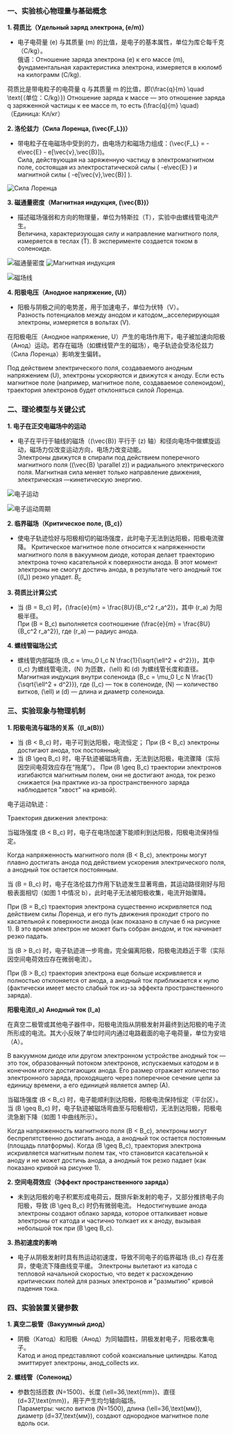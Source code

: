 ### **一、实验核心物理量与基础概念**
**1. 荷质比（Удельный заряд электрона, \(e/m\)）**  
- 电子电荷量 \(e\) 与其质量 \(m\) 的比值，是电子的基本属性，单位为库仑每千克（C/kg）。  
  俄语：Отношение заряда электрона \(e\) к его массе \(m\), фундаментальная характеристика электрона, измеряется в кюломб на килограмм (C/kg).  


荷质比是带电粒子的电荷量 q 与其质量 m 的比值，即\(\frac{q}{m} \quad \text{（单位：C/kg）}\)
Отношение заряда к массе — это отношение заряда q заряженной частицы к ее массе m, то есть \(\frac{q}{m} \quad\)
（Единица: Кл/кг）


**2. 洛伦兹力（Сила Лоренца, \(\vec{F_L}\)）**  
- 带电粒子在电磁场中受到的力，由电场力和磁场力组成：\(\vec{F_L} = -e\vec{E} - e[\vec{v},\vec{B}]\)。  
  Сила, действующая на заряженную частицу в электромагнитном поле, состоящая из электростатической силы \( -e\vec{E} \) и магнитной силы \( -e[\vec{v},\vec{B}] \).  


![Сила Лоренца](image-8.png)


**3. 磁通量密度（Магнитная индукция, \(\vec{B}\)）**  
- 描述磁场强弱和方向的物理量，单位为特斯拉（T），实验中由螺线管电流产生。  
  Величина, характеризующая силу и направление магнитного поля, измеряется в теслах (T). В эксперименте создается током в соленоиде.

![磁通量密度](image-9.png)
![Магнитная индукция](image-6.png)

![磁场线](image-7.png)

**4. 阳极电压（Анодное напряжение, \(U\)）**  
- 阳极与阴极之间的电势差，用于加速电子，单位为伏特（V）。  
  Разность потенциалов между анодом и катодом,_accелерирующая электроны, измеряется в вольтах (V).

在阳极电压（Анодное напряжение, U）产生的电场作用下，电子被加速向阳极（Анод）运动。若存在磁场（如螺线管产生的磁场），电子轨迹会受洛伦兹力（Сила Лоренца）影响发生偏转。

Под действием электрического поля, создаваемого анодным напряжением (U), электроны ускоряются и движутся к аноду. Если есть магнитное поле (например, магнитное поле, создаваемое соленоидом), траектория электронов будет отклоняться силой Лоренца.

### **二、理论模型与关键公式**
**1. 电子在正交电磁场中的运动**  
- 电子在平行于轴线的磁场（\(\vec{B}\) 平行于 \(z\) 轴）和径向电场中做螺旋运动，磁场力仅改变运动方向，电场力改变动能。  
  Электроны движутся в спирали под действием поперечного магнитного поля (\(\vec{B} \parallel z\)) и радиального электрического поля. Магнитная сила меняет только направление движения, электрическая —кинетическую энергию.

![电子运动](image-10.png)

![电子运动周期](image-11.png)

**2. 临界磁场（Критическое поле, \(B_c\)）**
- 使电子轨迹恰好与阳极相切的磁场强度，此时电子无法到达阳极，阳极电流骤降。
  Критическое магнитное поле относится к напряженности магнитного поля в вакуумном диоде, которая делает траекторию электрона точно касательной к поверхности анода. В этот момент электроны не смогут достичь анода, в результате чего анодный ток (\(Iₐ\)) резко упадет. $B_c$

**3. 荷质比计算公式**
- 当 \(B = B_c\) 时，\(\frac{e}{m} = \frac{8U}{B_c^2 r_a^2}\)，其中 \(r_a\) 为阳极半径。  
  При \(B = B_c\) выполняется соотношение \(\frac{e}{m} = \frac{8U}{B_c^2 r_a^2}\), где \(r_a\) — радиус анода.

**4. 螺线管磁场公式**  
- 螺线管内部磁场 \(B_c = \mu_0 I_c N \frac{1}{\sqrt{\ell^2 + d^2}}\)，其中 \(I_c\) 为螺线管电流，\(N\) 为匝数，\(\ell\) 和 \(d\) 为螺线管长度和直径。
  Магнитная индукция внутри соленоида \(B_c = \mu_0 I_c N \frac{1}{\sqrt{\ell^2 + d^2}}\), где \(I_c\) — ток в соленоиде, \(N\) — количество витков, \(\ell\) и \(d\) — длина и диаметр соленоида.


### **三、实验现象与物理机制**
**1. 阳极电流与磁场的关系（\(I_a(B)\)）**
  - 当 \(B < B_c\) 时，电子可到达阳极，电流恒定；
  При \(B < B_c\) электроны достигают анода, ток постоянный;
  - 当 \(B \geq B_c\) 时，电子轨迹被磁场弯曲，无法到达阳极，电流骤降（实际因空间电荷效应存在“拖尾”）。
  При \(B \geq B_c\) траектории электронов изгибаются магнитным полем, они не достигают анода, ток резко снижается (на практике из-за пространственного заряда наблюдается "хвост" на кривой).


电子运动轨迹：

Траектория движения электрона:

当磁场强度 \(B < B_c\) 时，电子在电场加速下能顺利到达阳极，阳极电流保持恒定。

Когда напряженность магнитного поля \(B < B_c\), электроны могут плавно достигать анода под действием ускорения электрического поля, а анодный ток остается постоянным.


当 \(B = B_c\) 时，电子在洛伦兹力作用下轨迹发生显著弯曲，其运动路径刚好与阳极表面相切（如图 1 中情况 b），此时电子无法被阳极收集，电流开始骤降。

При \(B = B_c\) траектория электрона существенно искривляется под действием силы Лоренца, и его путь движения проходит строго по касательной к поверхности анода (как показано в случае б на рисунке 1). В это время электрон не может быть собран анодом, и ток начинает резко падать.


当 \(B > B_c\) 时，电子轨迹进一步弯曲，完全偏离阳极，阳极电流趋近于零（实际因空间电荷效应存在微弱电流）。

При \(B > B_c\) траектория электрона еще больше искривляется и полностью отклоняется от анода, а анодный ток приближается к нулю (фактически имеет место слабый ток из-за эффекта пространственного заряда).


**阳极电流\(I_a\)**
**Анодный ток \(I_a\)**

在真空二极管或其他电子器件中，阳极电流指从阴极发射并最终到达阳极的电子流所形成的电流。其大小反映了单位时间内通过电路截面的电子电荷量，单位为安培（A）。

В вакуумном диоде или другом электронном устройстве анодный ток — это ток, образованный потоком электронов, испускаемых катодом и в конечном итоге достигающих анода. Его размер отражает количество электронного заряда, проходящего через поперечное сечение цепи за единицу времени, а его единицей является ампер (А).

当磁场强度 \(B < B_c\) 时，电子能顺利到达阳极，阳极电流保持恒定（平台区）。当 \(B \geq B_c\) 时，电子轨迹被磁场弯曲至与阳极相切，无法到达阳极，阳极电流急剧下降（如图 1 中曲线所示）。

Когда напряженность магнитного поля \(B < B_c\), электроны могут беспрепятственно достигать анода, а анодный ток остается постоянным (площадь платформы). Когда \(B \geq B_c\), траектория электрона искривляется магнитным полем так, что становится касательной к аноду и не может достичь анода, а анодный ток резко падает (как показано кривой на рисунке 1).


**2. 空间电荷效应（Эффект пространственного заряда）**
- 未到达阳极的电子积累形成电荷云，既排斥新发射的电子，又部分推挤电子向阳极，导致 \(B \geq B_c\) 时仍有微弱电流。
  Недостигнувшие анода электроны создают облако заряда, которое отталкивает новые электроны от катода и частично толкает их к аноду, вызывая небольшой ток при \(B \geq B_c\).

**3. 热初速度的影响**
- 电子从阴极发射时具有热运动初速度，导致不同电子的临界磁场 \(B_c\) 存在差异，使电流下降曲线变平缓。
  Электроны вылетают из катода с тепловой начальной скоростью, что ведет к расхождению критических полей для разных электронов и "размытию" кривой падения тока.


### **四、实验装置关键参数**
**1. 真空二极管（Вакуумный диод）**
- 阴极（Катод）和阳极（Анод）为同轴圆柱，阴极发射电子，阳极收集电子。  
  Катод и анод представляют собой коаксиальные цилиндры. Катод эмиттирует электроны, анод_collects их.

**2. 螺线管（Соленоид）**
- 参数包括匝数 \(N=1500\)、长度 \(\ell=36\,\text{mm}\)、直径 \(d=37\,\text{mm}\)，用于产生均匀轴向磁场。  
  Параметры: число витков \(N=1500\), длина \(\ell=36\,\text{мм}\), диаметр \(d=37\,\text{мм}\), создают однородное магнитное поле вдоль оси.
